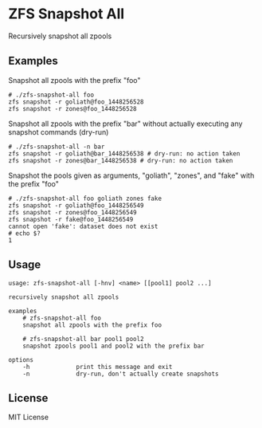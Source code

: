 ZFS Snapshot All
================

Recursively snapshot all zpools

Examples
--------

Snapshot all zpools with the prefix "foo"

    # ./zfs-snapshot-all foo
    zfs snapshot -r goliath@foo_1448256528
    zfs snapshot -r zones@foo_1448256528

Snapshot all zpools with the prefix "bar" without actually executing
any snapshot commands (dry-run)

    # ./zfs-snapshot-all -n bar
    zfs snapshot -r goliath@bar_1448256538 # dry-run: no action taken
    zfs snapshot -r zones@bar_1448256538 # dry-run: no action taken

Snapshot the pools given as arguments, "goliath", "zones", and "fake"
with the prefix "foo"

    # ./zfs-snapshot-all foo goliath zones fake
    zfs snapshot -r goliath@foo_1448256549
    zfs snapshot -r zones@foo_1448256549
    zfs snapshot -r fake@foo_1448256549
    cannot open 'fake': dataset does not exist
    # echo $?
    1

Usage
-----

    usage: zfs-snapshot-all [-hnv] <name> [[pool1] pool2 ...]

    recursively snapshot all zpools

    examples
        # zfs-snapshot-all foo
        snapshot all zpools with the prefix foo

        # zfs-snapshot-all bar pool1 pool2
        snapshot zpools pool1 and pool2 with the prefix bar

    options
        -h             print this message and exit
        -n             dry-run, don't actually create snapshots

License
-------

MIT License
